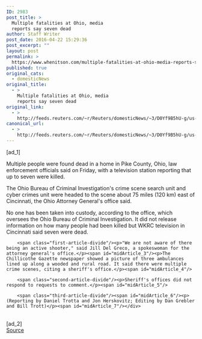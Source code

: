 ```yaml
---
ID: 2983
post_title: >
  Multiple fatalities at Ohio, media
  reports say seven dead
author: Staff Writer
post_date: 2016-04-22 15:29:36
post_excerpt: ""
layout: post
permalink: >
  https://www.whenitson.com/multiple-fatalities-at-ohio-media-reports-say-seven-dead/
published: true
original_cats:
  - domesticNews
original_title:
  - >
    Multiple fatalities at Ohio, media
    reports say seven dead
original_link:
  - >
    http://feeds.reuters.com/~r/Reuters/domesticNews/~3/D0Yf9B5hU-g/us-usa-ohio-shooting-idUSKCN0XJ1TH
canonical_url:
  - >
    http://feeds.reuters.com/~r/Reuters/domesticNews/~3/D0Yf9B5hU-g/us-usa-ohio-shooting-idUSKCN0XJ1TH
---
```

 [ad_1]
<br><div id="articleText">
<span id="midArticle_start"/>

<span class="focusParagraph" readability="6"><p><span class="articleLocatio&lt;/span&gt;n">Multiple people were found dead in a home in Pike County, Ohio, law enforcement officials said on Friday, with a television station reporting that up to seven were killed.</span></p></span><span id="midArticle_0"/><p>The Ohio Bureau of Criminal Investigation's crime scene search unit and cyber crimes unit were headed to the scene about 75 miles (120 km) east of Cincinnati, the Ohio Attorney General's office said.</p><span id="midArticle_1"/><p>No one has been taken into custody, according to the office, which oversees the Ohio Bureau of Criminal Investigation. It did not release information on how many people had been killed but WKRC television in Cincinnati said seven were dead.</p><span id="midArticle_2"/>
        
        <span class="first-article-divide"/><p>"We are not aware of there being an active shooter," said Jill Del Greco, a spokeswoman for the attorney general's office.</p><span id="midArticle_3"/><p>The Chillicothe Gazette newspaper showed a picture of three ambulances lined up along a wooded and rural road. It said there were multiple crime scenes, citing a sheriff's office.</p><span id="midArticle_4"/>
        
        <span class="second-article-divide"/><p>Sheriff's offices did not respond to requests to comment.</p><span id="midArticle_5"/>
        
        <span class="third-article-divide"/><span id="midArticle_6"/><p> (Reporting by Daniel Trotta and Jon Herskovitz; Editing by Dan Grebler and Bill Trott)</p><span id="midArticle_7"/></div>
<br>[ad_2]
<br><a href="http://feeds.reuters.com/~r/Reuters/domesticNews/~3/D0Yf9B5hU-g/us-usa-ohio-shooting-idUSKCN0XJ1TH">Source </a>